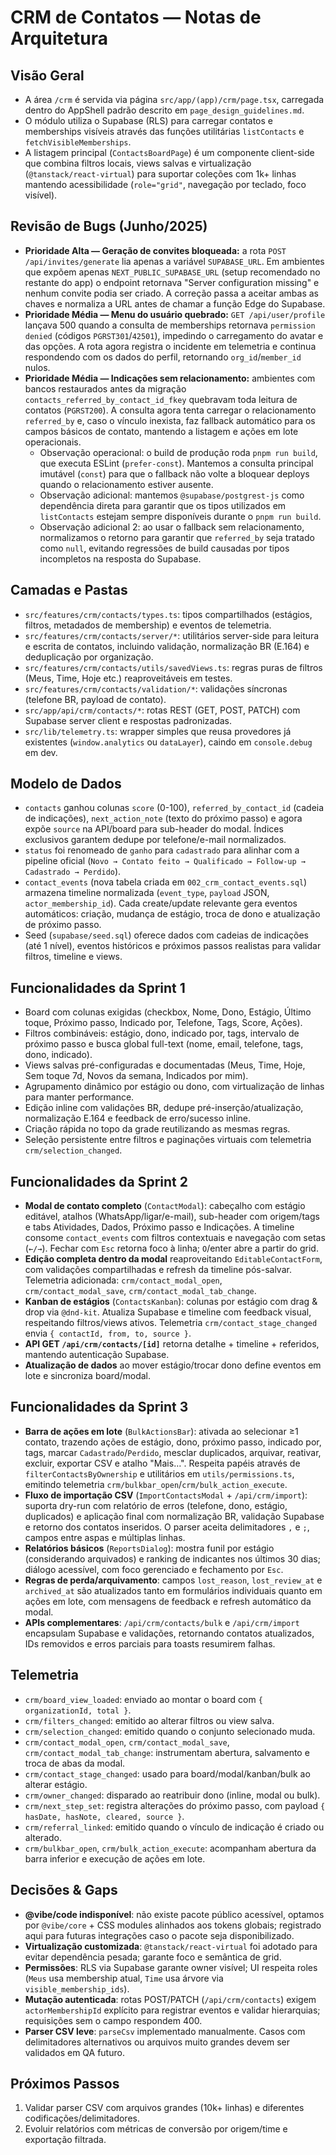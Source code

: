 # CRM de Contatos — Notas de Arquitetura

## Visão Geral
- A área `/crm` é servida via página `src/app/(app)/crm/page.tsx`, carregada dentro do AppShell padrão descrito em `page_design_guidelines.md`.
- O módulo utiliza o Supabase (RLS) para carregar contatos e memberships visíveis através das funções utilitárias `listContacts` e `fetchVisibleMemberships`.
- A listagem principal (`ContactsBoardPage`) é um componente client-side que combina filtros locais, views salvas e virtualização (`@tanstack/react-virtual`) para suportar coleções com 1k+ linhas mantendo acessibilidade (`role="grid"`, navegação por teclado, foco visível).

## Revisão de Bugs (Junho/2025)
- **Prioridade Alta — Geração de convites bloqueada:** a rota `POST /api/invites/generate` lia apenas a variável `SUPABASE_URL`. Em ambientes que expõem apenas `NEXT_PUBLIC_SUPABASE_URL` (setup recomendado no restante do app) o endpoint retornava "Server configuration missing" e nenhum convite podia ser criado. A correção passa a aceitar ambas as chaves e normaliza a URL antes de chamar a função Edge do Supabase.
- **Prioridade Média — Menu do usuário quebrado:** `GET /api/user/profile` lançava 500 quando a consulta de memberships retornava `permission denied` (códigos `PGRST301`/`42501`), impedindo o carregamento do avatar e das opções. A rota agora registra o incidente em telemetria e continua respondendo com os dados do perfil, retornando `org_id`/`member_id` nulos.
- **Prioridade Média — Indicações sem relacionamento:** ambientes com bancos restaurados antes da migração `contacts_referred_by_contact_id_fkey` quebravam toda leitura de contatos (`PGRST200`). A consulta agora tenta carregar o relacionamento `referred_by` e, caso o vínculo inexista, faz fallback automático para os campos básicos de contato, mantendo a listagem e ações em lote operacionais.
  - Observação operacional: o build de produção roda `pnpm run build`, que executa ESLint (`prefer-const`). Mantemos a consulta principal imutável (`const`) para que o fallback não volte a bloquear deploys quando o relacionamento estiver ausente.
  - Observação adicional: mantemos `@supabase/postgrest-js` como dependência direta para garantir que os tipos utilizados em `listContacts` estejam sempre disponíveis durante o `pnpm run build`.
  - Observação adicional 2: ao usar o fallback sem relacionamento, normalizamos o retorno para garantir que `referred_by` seja tratado como `null`, evitando regressões de build causadas por tipos incompletos na resposta do Supabase.

## Camadas e Pastas
- `src/features/crm/contacts/types.ts`: tipos compartilhados (estágios, filtros, metadados de membership) e eventos de telemetria.
- `src/features/crm/contacts/server/*`: utilitários server-side para leitura e escrita de contatos, incluindo validação, normalização BR (E.164) e deduplicação por organização.
- `src/features/crm/contacts/utils/savedViews.ts`: regras puras de filtros (Meus, Time, Hoje etc.) reaproveitáveis em testes.
- `src/features/crm/contacts/validation/*`: validações síncronas (telefone BR, payload de contato).
- `src/app/api/crm/contacts/*`: rotas REST (GET, POST, PATCH) com Supabase server client e respostas padronizadas.
- `src/lib/telemetry.ts`: wrapper simples que reusa provedores já existentes (`window.analytics` ou `dataLayer`), caindo em `console.debug` em dev.

## Modelo de Dados
- `contacts` ganhou colunas `score` (0-100), `referred_by_contact_id` (cadeia de indicações), `next_action_note` (texto do próximo passo) e agora expõe `source` na API/board para sub-header do modal. Índices exclusivos garantem dedupe por telefone/e-mail normalizados.
- `status` foi renomeado de `ganho` para `cadastrado` para alinhar com a pipeline oficial (`Novo → Contato feito → Qualificado → Follow-up → Cadastrado → Perdido`).
- `contact_events` (nova tabela criada em `002_crm_contact_events.sql`) armazena timeline normalizada (`event_type`, `payload` JSON, `actor_membership_id`). Cada create/update relevante gera eventos automáticos: criação, mudança de estágio, troca de dono e atualização de próximo passo.
- Seed (`supabase/seed.sql`) oferece dados com cadeias de indicações (até 1 nível), eventos históricos e próximos passos realistas para validar filtros, timeline e views.

## Funcionalidades da Sprint 1
- Board com colunas exigidas (checkbox, Nome, Dono, Estágio, Último toque, Próximo passo, Indicado por, Telefone, Tags, Score, Ações).
- Filtros combináveis: estágio, dono, indicado por, tags, intervalo de próximo passo e busca global full-text (nome, email, telefone, tags, dono, indicado).
- Views salvas pré-configuradas e documentadas (Meus, Time, Hoje, Sem toque 7d, Novos da semana, Indicados por mim).
- Agrupamento dinâmico por estágio ou dono, com virtualização de linhas para manter performance.
- Edição inline com validações BR, dedupe pré-inserção/atualização, normalização E.164 e feedback de erro/sucesso inline.
- Criação rápida no topo da grade reutilizando as mesmas regras.
- Seleção persistente entre filtros e paginações virtuais com telemetria `crm/selection_changed`.

## Funcionalidades da Sprint 2
- **Modal de contato completo** (`ContactModal`): cabeçalho com estágio editável, atalhos (WhatsApp/ligar/e-mail), sub-header com origem/tags e tabs Atividades, Dados, Próximo passo e Indicações. A timeline consome `contact_events` com filtros contextuais e navegação com setas (`←/→`). Fechar com `Esc` retorna foco à linha; `O`/enter abre a partir do grid.
- **Edição completa dentro da modal** reaproveitando `EditableContactForm`, com validações compartilhadas e refresh da timeline pós-salvar. Telemetria adicionada: `crm/contact_modal_open`, `crm/contact_modal_save`, `crm/contact_modal_tab_change`.
- **Kanban de estágios** (`ContactsKanban`): colunas por estágio com drag & drop via `@dnd-kit`. Atualiza Supabase e timeline com feedback visual, respeitando filtros/views ativos. Telemetria `crm/contact_stage_changed` envia `{ contactId, from, to, source }`.
- **API GET `/api/crm/contacts/[id]`** retorna detalhe + timeline + referidos, mantendo autenticação Supabase.
- **Atualização de dados** ao mover estágio/trocar dono define eventos em lote e sincroniza board/modal.

## Funcionalidades da Sprint 3
- **Barra de ações em lote** (`BulkActionsBar`): ativada ao selecionar ≥1 contato, trazendo ações de estágio, dono, próximo passo, indicado por, tags, marcar `Cadastrado`/`Perdido`, mesclar duplicados, arquivar, reativar, excluir, exportar CSV e atalho "Mais…". Respeita papéis através de `filterContactsByOwnership` e utilitários em `utils/permissions.ts`, emitindo telemetria `crm/bulkbar_open`/`crm/bulk_action_execute`.
- **Fluxo de importação CSV** (`ImportContactsModal` + `/api/crm/import`): suporta dry-run com relatório de erros (telefone, dono, estágio, duplicados) e aplicação final com normalização BR, validação Supabase e retorno dos contatos inseridos. O parser aceita delimitadores `,` e `;`, campos entre aspas e múltiplas linhas.
- **Relatórios básicos** (`ReportsDialog`): mostra funil por estágio (considerando arquivados) e ranking de indicantes nos últimos 30 dias; diálogo acessível, com foco gerenciado e fechamento por `Esc`.
- **Regras de perda/arquivamento**: campos `lost_reason`, `lost_review_at` e `archived_at` são atualizados tanto em formulários individuais quanto em ações em lote, com mensagens de feedback e refresh automático da modal.
- **APIs complementares**: `/api/crm/contacts/bulk` e `/api/crm/import` encapsulam Supabase e validações, retornando contatos atualizados, IDs removidos e erros parciais para toasts resumirem falhas.

## Telemetria
- `crm/board_view_loaded`: enviado ao montar o board com `{ organizationId, total }`.
- `crm/filters_changed`: emitido ao alterar filtros ou view salva.
- `crm/selection_changed`: emitido quando o conjunto selecionado muda.
- `crm/contact_modal_open`, `crm/contact_modal_save`, `crm/contact_modal_tab_change`: instrumentam abertura, salvamento e troca de abas da modal.
- `crm/contact_stage_changed`: usado para board/modal/kanban/bulk ao alterar estágio.
- `crm/owner_changed`: disparado ao reatribuir dono (inline, modal ou bulk).
- `crm/next_step_set`: registra alterações do próximo passo, com payload `{ hasDate, hasNote, cleared, source }`.
- `crm/referral_linked`: emitido quando o vínculo de indicação é criado ou alterado.
- `crm/bulkbar_open`, `crm/bulk_action_execute`: acompanham abertura da barra inferior e execução de ações em lote.

## Decisões & Gaps
- **@vibe/code indisponível**: não existe pacote público acessível, optamos por `@vibe/core` + CSS modules alinhados aos tokens globais; registrado aqui para futuras integrações caso o pacote seja disponibilizado.
- **Virtualização customizada**: `@tanstack/react-virtual` foi adotado para evitar dependência pesada; garante foco e semântica de grid.
- **Permissões**: RLS via Supabase garante owner visível; UI respeita roles (`Meus` usa membership atual, `Time` usa árvore via `visible_membership_ids`).
- **Mutação autenticada**: rotas POST/PATCH (`/api/crm/contacts`) exigem `actorMembershipId` explícito para registrar eventos e validar hierarquias; requisições sem o campo respondem 400.
- **Parser CSV leve**: `parseCsv` implementado manualmente. Casos com delimitadores alternativos ou arquivos muito grandes devem ser validados em QA futuro.

## Próximos Passos
1. Validar parser CSV com arquivos grandes (10k+ linhas) e diferentes codificações/delimitadores.
2. Evoluir relatórios com métricas de conversão por origem/time e exportação filtrada.
